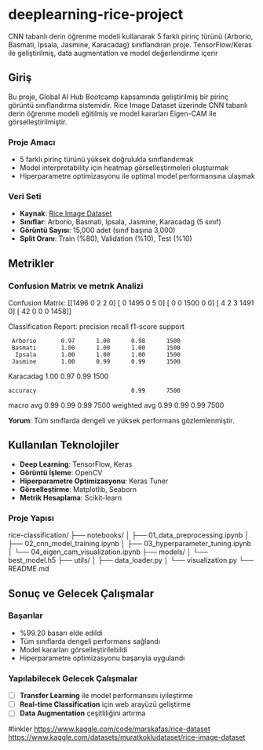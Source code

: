 # deeplearning-rice-project
CNN tabanlı derin öğrenme modeli kullanarak 5 farklı pirinç türünü  (Arborio, Basmati, Ipsala, Jasmine, Karacadag) sınıflandıran proje. TensorFlow/Keras ile geliştirilmiş, data augmentation ve model değerlendirme içerir

## Giriş

Bu proje, Global AI Hub Bootcamp kapsamında geliştirilmiş bir pirinç görüntü sınıflandırma sistemidir. Rice Image Dataset üzerinde CNN tabanlı derin öğrenme modeli eğitilmiş ve model kararları Eigen-CAM ile görselleştirilmiştir.

###  Proje Amacı
- 5 farklı pirinç türünü yüksek doğrulukla sınıflandırmak
- Model interpretability için heatmap görselleştirmeleri oluşturmak
- Hiperparametre optimizasyonu ile optimal model performansına ulaşmak

### Veri Seti
- **Kaynak**: [Rice Image Dataset](https://www.kaggle.com/datasets/muratkokludataset/rice-image-dataset)
- **Sınıflar**: Arborio, Basmati, Ipsala, Jasmine, Karacadag (5 sınıf)
- **Görüntü Sayısı**: 15,000 adet (sınıf başına 3,000)
- **Split Oranı**: Train (%80), Validation (%10), Test (%10)

##  Metrikler



### Confusion Matrix  ve metrık Analizi
Confusion Matrix:
[[1496    0    2    2    0]
 [   0 1495    0    5    0]
 [   0    0 1500    0    0]
 [   4    2    3 1491    0]
 [  42    0    0    0 1458]]

Classification Report:
              precision    recall  f1-score   support

     Arborio       0.97      1.00      0.98      1500
     Basmati       1.00      1.00      1.00      1500
      Ipsala       1.00      1.00      1.00      1500
     Jasmine       1.00      0.99      0.99      1500
   Karacadag       1.00      0.97      0.99      1500

    accuracy                           0.99      7500
   macro avg       0.99      0.99      0.99      7500
weighted avg       0.99      0.99      0.99      7500


**Yorum**: Tüm sınıflarda dengeli ve yüksek performans gözlemlenmiştir.



## Kullanılan Teknolojiler
- **Deep Learning**: TensorFlow, Keras
- **Görüntü İşleme**: OpenCV
- **Hiperparametre Optimizasyonu**: Keras Tuner
- **Görselleştirme**: Matplotlib, Seaborn
- **Metrik Hesaplama**: Scikit-learn

### Proje Yapısı
rice-classification/
├── notebooks/
│ ├── 01_data_preprocessing.ipynb
│ ├── 02_cnn_model_training.ipynb
│ ├── 03_hyperparameter_tuning.ipynb
│ └── 04_eigen_cam_visualization.ipynb
├── models/
│ └── best_model.h5
├── utils/
│ ├── data_loader.py
│ └── visualization.py
└── README.md


##  Sonuç ve Gelecek Çalışmalar

###  Başarılar
- %99.20 basarı elde edildi
- Tüm sınıflarda dengeli performans sağlandı
- Model kararları görselleştirilebildi
- Hiperparametre optimizasyonu başarıyla uygulandı

### Yapılabilecek Gelecek Çalışmalar
- [ ] **Transfer Learning** ile model performansını iyileştirme
- [ ] **Real-time Classification** için web arayüzü geliştirme
- [ ] **Data Augmentation** çeşitliliğini artırma

#linkler
https://www.kaggle.com/code/marskafas/rice-dataset
https://www.kaggle.com/datasets/muratkokludataset/rice-image-dataset

